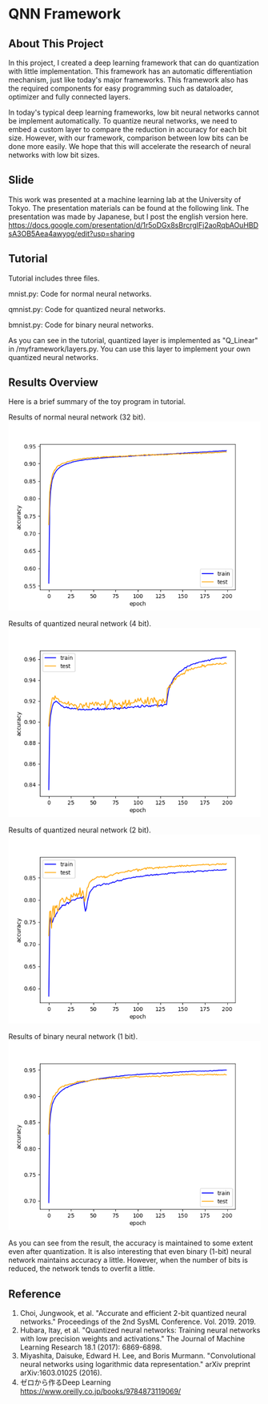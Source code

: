 # QNN Framework

## About This Project
In this project, I created a deep learning framework that can do quantization with little implementation. This framework has an automatic differentiation mechanism, just like today's major frameworks. This framework also has the required components for easy programming such as dataloader, optimizer and fully connected layers.

In today's typical deep learning frameworks, low bit neural networks cannot be implement automatically. To quantize neural networks, we need to embed a custom layer to compare the reduction in accuracy for each bit size. However, with our framework, comparison between low bits can be done more easily. We hope that this will accelerate the research of neural networks with low bit sizes.

## Slide
This work was presented at a machine learning lab at the University of Tokyo. The presentation materials can be found at the following link. The presentation was made by Japanese, but I post the english version here.
https://docs.google.com/presentation/d/1r5oDGx8sBrcrgIFj2aoRqbAOuHBDsA3OB5Aea4awyog/edit?usp=sharing

## Tutorial
Tutorial includes three files.

mnist.py: Code for normal neural networks.

qmnist.py: Code for quantized neural networks.

bmnist.py: Code for binary neural networks.

As you can see in the tutorial, quantized layer is implemented as "Q_Linear" in /myframework/layers.py. You can use this layer to implement your own quantized neural networks.

## Results Overview
Here is a brief summary of the toy program in tutorial.

Results of normal neural network (32 bit).
![b32](Tutorial/result/mnist_result_acc.png)

Results of quantized neural network (4 bit).
![b4](Tutorial/result/qmnist_result_acc4.png)

Results of quantized neural network (2 bit).
![b2](Tutorial/result/qmnist_result_acc2.png)

Results of binary neural network (1 bit).
![b1](Tutorial/result/bmnist_result_acc1.png)


As you can see from the result, the accuracy is maintained to some extent even after quantization. It is also interesting that even binary (1-bit) neural network maintains accuracy a little. However, when the number of bits is reduced, the network tends to overfit a little.






## Reference
1. Choi, Jungwook, et al. "Accurate and efficient 2-bit quantized neural networks." Proceedings of the 2nd SysML Conference. Vol. 2019. 2019.
2. Hubara, Itay, et al. "Quantized neural networks: Training neural networks with low precision weights and activations." The Journal of Machine Learning Research 18.1 (2017): 6869-6898.
3. Miyashita, Daisuke, Edward H. Lee, and Boris Murmann. "Convolutional neural networks using logarithmic data representation." arXiv preprint arXiv:1603.01025 (2016).
4. ゼロから作るDeep Learning
https://www.oreilly.co.jp/books/9784873119069/
